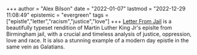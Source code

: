 +++
author = "Alex Bilson"
date = "2022-01-07"
lastmod = "2022-12-29 11:08:49"
epistemic = "evergreen"
tags = ["epistle","letter","racism","justice","love"]
+++
[Letter From Jail](https://letterfromjail.com/) is a beautifully typeset rendition of Martin Luther King Jr's epislte from Birmingham jail, with a crucial and timeless analysis of justice, oppression, love and race. It is also a stunning example of a modern day epistle in the same vein as Galatians.
